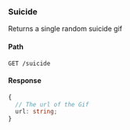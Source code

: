 ### Suicide

Returns a single random suicide gif

#### Path

```HTTP
GET /suicide
```

#### Response

```ts
{
  // The url of the Gif
  url: string;
}
```
